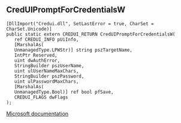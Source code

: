 ## CredUIPromptForCredentialsW

```
[DllImport("Credui.dll", SetLastError = true, CharSet = CharSet.Unicode)]
public static extern CREDUI_RETURN CredUIPromptForCredentialsW(
   ref CREDUI_INFO pUiInfo,
   [MarshalAs(
   UnmanagedType.LPWStr)] string pszTargetName,
   IntPtr Reserved,
   uint dwAuthError,
   StringBuilder pszUserName,
   uint ulUserNameMaxChars,
   StringBuilder pszPassword,
   uint ulPasswordMaxChars,
   [MarshalAs(
   UnmanagedType.Bool)] ref bool pfSave,
   CREDUI_FLAGS dwFlags
);
```

[Microsoft documentation](https://docs.microsoft.com/en-us/windows/win32/api/credui/nf-credui-creduipromptforcredentialsw)
